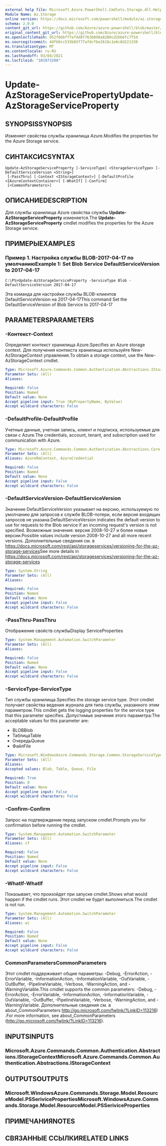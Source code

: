 ```yaml
---
external help file: Microsoft.Azure.PowerShell.Cmdlets.Storage.dll-Help.xml
Module Name: Az.Storage
online version: https://docs.microsoft.com/powershell/module/az.storage/update-azstorageserviceproperty
schema: 2.0.0
content_git_url: https://github.com/Azure/azure-powershell/blob/master/src/Storage/Storage.Management/help/Update-AzStorageServiceProperty.md
original_content_git_url: https://github.com/Azure/azure-powershell/blob/master/src/Storage/Storage.Management/help/Update-AzStorageServiceProperty.md
ms.openlocfilehash: 952f66bfffef4d8f7636098a8280cd26b6fc7f5d
ms.sourcegitcommit: 4dfb0cc533b83f77afdcfbe2618c1e6c8d221330
ms.translationtype: MT
ms.contentlocale: ru-RU
ms.lasthandoff: 03/04/2021
ms.locfileid: "101973208"
---
```

# <span data-ttu-id="be0f0-101">Update-AzStorageServiceProperty</span><span class="sxs-lookup"><span data-stu-id="be0f0-101">Update-AzStorageServiceProperty</span></span>

## <span data-ttu-id="be0f0-102">SYNOPSIS</span><span class="sxs-lookup"><span data-stu-id="be0f0-102">SYNOPSIS</span></span>
<span data-ttu-id="be0f0-103">Изменяет свойства службы хранилища Azure.</span><span class="sxs-lookup"><span data-stu-id="be0f0-103">Modifies the properties for the Azure Storage service.</span></span>

## <span data-ttu-id="be0f0-104">СИНТАКСИС</span><span class="sxs-lookup"><span data-stu-id="be0f0-104">SYNTAX</span></span>

```
Update-AzStorageServiceProperty [-ServiceType] <StorageServiceType> [-DefaultServiceVersion <String>]
 [-PassThru] [-Context <IStorageContext>] [-DefaultProfile <IAzureContextContainer>] [-WhatIf] [-Confirm]
 [<CommonParameters>]
```

## <span data-ttu-id="be0f0-105">ОПИСАНИЕ</span><span class="sxs-lookup"><span data-stu-id="be0f0-105">DESCRIPTION</span></span>
<span data-ttu-id="be0f0-106">Для службы хранилища Azure свойства службы **Update-AzStorageServiceProperty** изменяется.</span><span class="sxs-lookup"><span data-stu-id="be0f0-106">The **Update-AzStorageServiceProperty** cmdlet modifies the properties for the Azure Storage service.</span></span>

## <span data-ttu-id="be0f0-107">ПРИМЕРЫ</span><span class="sxs-lookup"><span data-stu-id="be0f0-107">EXAMPLES</span></span>

### <span data-ttu-id="be0f0-108">Пример 1. Настройка службы BLOB-2017-04-17 по умолчанию</span><span class="sxs-lookup"><span data-stu-id="be0f0-108">Example 1: Set Blob Service DefaultServiceVersion to 2017-04-17</span></span>
```
C:\PS>Update-AzStorageServiceProperty -ServiceType Blob -DefaultServiceVersion 2017-04-17
```

<span data-ttu-id="be0f0-109">Эта команда для настройки службы BLOB-клиентов DefaultServiceVersion на 2017-04-17</span><span class="sxs-lookup"><span data-stu-id="be0f0-109">This command Set the DefaultServiceVersion of Blob Service to 2017-04-17</span></span>

## <span data-ttu-id="be0f0-110">PARAMETERS</span><span class="sxs-lookup"><span data-stu-id="be0f0-110">PARAMETERS</span></span>

### <span data-ttu-id="be0f0-111">-Контекст</span><span class="sxs-lookup"><span data-stu-id="be0f0-111">-Context</span></span>
<span data-ttu-id="be0f0-112">Определяет контекст хранилища Azure.</span><span class="sxs-lookup"><span data-stu-id="be0f0-112">Specifies an Azure storage context.</span></span>
<span data-ttu-id="be0f0-113">Для получения контекста хранилища используйте New-AzStorageContext управления.</span><span class="sxs-lookup"><span data-stu-id="be0f0-113">To obtain a storage context, use the New-AzStorageContext cmdlet.</span></span>

```yaml
Type: Microsoft.Azure.Commands.Common.Authentication.Abstractions.IStorageContext
Parameter Sets: (All)
Aliases:

Required: False
Position: Named
Default value: None
Accept pipeline input: True (ByPropertyName, ByValue)
Accept wildcard characters: False
```

### <span data-ttu-id="be0f0-114">-DefaultProfile</span><span class="sxs-lookup"><span data-stu-id="be0f0-114">-DefaultProfile</span></span>
<span data-ttu-id="be0f0-115">Учетные данные, учетная запись, клиент и подписка, используемые для связи с Azure.</span><span class="sxs-lookup"><span data-stu-id="be0f0-115">The credentials, account, tenant, and subscription used for communication with Azure.</span></span>

```yaml
Type: Microsoft.Azure.Commands.Common.Authentication.Abstractions.Core.IAzureContextContainer
Parameter Sets: (All)
Aliases: AzureRmContext, AzureCredential

Required: False
Position: Named
Default value: None
Accept pipeline input: False
Accept wildcard characters: False
```

### <span data-ttu-id="be0f0-116">-DefaultServiceVersion</span><span class="sxs-lookup"><span data-stu-id="be0f0-116">-DefaultServiceVersion</span></span>
<span data-ttu-id="be0f0-117">Значение DefaultServiceVersion указывает на версию, используемую по умолчанию для запросов к службе BLOB-потери, если версия входящих запросов не указана.</span><span class="sxs-lookup"><span data-stu-id="be0f0-117">DefaultServiceVersion indicates the default version to use for requests to the Blob service if an incoming request's version is not specified.</span></span> <span data-ttu-id="be0f0-118">Возможные значения: версия 2008-10-27 и более новые версии.</span><span class="sxs-lookup"><span data-stu-id="be0f0-118">Possible values include version 2008-10-27 and all more recent versions.</span></span> <span data-ttu-id="be0f0-119">Дополнительные сведения см. в https://docs.microsoft.com/rest/api/storageservices/versioning-for-the-az-storage-services</span><span class="sxs-lookup"><span data-stu-id="be0f0-119">See more details in https://docs.microsoft.com/rest/api/storageservices/versioning-for-the-az-storage-services</span></span>

```yaml
Type: System.String
Parameter Sets: (All)
Aliases:

Required: False
Position: Named
Default value: None
Accept pipeline input: False
Accept wildcard characters: False
```

### <span data-ttu-id="be0f0-120">-PassThru</span><span class="sxs-lookup"><span data-stu-id="be0f0-120">-PassThru</span></span>
<span data-ttu-id="be0f0-121">Отображение свойств службы</span><span class="sxs-lookup"><span data-stu-id="be0f0-121">Display ServiceProperties</span></span>

```yaml
Type: System.Management.Automation.SwitchParameter
Parameter Sets: (All)
Aliases:

Required: False
Position: Named
Default value: None
Accept pipeline input: False
Accept wildcard characters: False
```

### <span data-ttu-id="be0f0-122">-ServiceType</span><span class="sxs-lookup"><span data-stu-id="be0f0-122">-ServiceType</span></span>
<span data-ttu-id="be0f0-123">Тип службы хранилища.</span><span class="sxs-lookup"><span data-stu-id="be0f0-123">Specifies the storage service type.</span></span>
<span data-ttu-id="be0f0-124">Этот cmdlet получает свойства ведения журнала для типа службы, указанного этим параметром.</span><span class="sxs-lookup"><span data-stu-id="be0f0-124">This cmdlet gets the logging properties for the service type that this parameter specifies.</span></span>
<span data-ttu-id="be0f0-125">Допустимые значения этого параметра:</span><span class="sxs-lookup"><span data-stu-id="be0f0-125">The acceptable values for this parameter are:</span></span>
- <span data-ttu-id="be0f0-126">BLOB</span><span class="sxs-lookup"><span data-stu-id="be0f0-126">Blob</span></span> 
- <span data-ttu-id="be0f0-127">Таблица</span><span class="sxs-lookup"><span data-stu-id="be0f0-127">Table</span></span>
- <span data-ttu-id="be0f0-128">Очередь</span><span class="sxs-lookup"><span data-stu-id="be0f0-128">Queue</span></span>
- <span data-ttu-id="be0f0-129">Файл</span><span class="sxs-lookup"><span data-stu-id="be0f0-129">File</span></span>

```yaml
Type: Microsoft.WindowsAzure.Commands.Storage.Common.StorageServiceType
Parameter Sets: (All)
Aliases:
Accepted values: Blob, Table, Queue, File

Required: True
Position: 0
Default value: None
Accept pipeline input: False
Accept wildcard characters: False
```

### <span data-ttu-id="be0f0-130">-Confirm</span><span class="sxs-lookup"><span data-stu-id="be0f0-130">-Confirm</span></span>
<span data-ttu-id="be0f0-131">Запрос на подтверждение перед запуском cmdlet.</span><span class="sxs-lookup"><span data-stu-id="be0f0-131">Prompts you for confirmation before running the cmdlet.</span></span>

```yaml
Type: System.Management.Automation.SwitchParameter
Parameter Sets: (All)
Aliases: cf

Required: False
Position: Named
Default value: None
Accept pipeline input: False
Accept wildcard characters: False
```

### <span data-ttu-id="be0f0-132">-WhatIf</span><span class="sxs-lookup"><span data-stu-id="be0f0-132">-WhatIf</span></span>
<span data-ttu-id="be0f0-133">Показывает, что произойдет при запуске cmdlet.</span><span class="sxs-lookup"><span data-stu-id="be0f0-133">Shows what would happen if the cmdlet runs.</span></span> <span data-ttu-id="be0f0-134">Этот cmdlet не будет выполниться.</span><span class="sxs-lookup"><span data-stu-id="be0f0-134">The cmdlet is not run.</span></span>

```yaml
Type: System.Management.Automation.SwitchParameter
Parameter Sets: (All)
Aliases: wi

Required: False
Position: Named
Default value: None
Accept pipeline input: False
Accept wildcard characters: False
```

### <span data-ttu-id="be0f0-135">CommonParameters</span><span class="sxs-lookup"><span data-stu-id="be0f0-135">CommonParameters</span></span>
<span data-ttu-id="be0f0-136">Этот cmdlet поддерживает общие параметры: -Debug, -ErrorAction, -ErrorVariable, -InformationAction, -InformationVariable, -OutVariable, -OutBuffer, -PipelineVariable, -Verbose, -WarningAction, and -WarningVariable.</span><span class="sxs-lookup"><span data-stu-id="be0f0-136">This cmdlet supports the common parameters: -Debug, -ErrorAction, -ErrorVariable, -InformationAction, -InformationVariable, -OutVariable, -OutBuffer, -PipelineVariable, -Verbose, -WarningAction, and -WarningVariable.</span></span> <span data-ttu-id="be0f0-137">Дополнительные сведения см. в about_CommonParameters http://go.microsoft.com/fwlink/?LinkID=113216) .</span><span class="sxs-lookup"><span data-stu-id="be0f0-137">For more information, see about_CommonParameters (http://go.microsoft.com/fwlink/?LinkID=113216).</span></span>

## <span data-ttu-id="be0f0-138">INPUTS</span><span class="sxs-lookup"><span data-stu-id="be0f0-138">INPUTS</span></span>

### <span data-ttu-id="be0f0-139">Microsoft.Azure.Commands.Common.Authentication.Abstractions.IStorageContext</span><span class="sxs-lookup"><span data-stu-id="be0f0-139">Microsoft.Azure.Commands.Common.Authentication.Abstractions.IStorageContext</span></span>

## <span data-ttu-id="be0f0-140">OUTPUTS</span><span class="sxs-lookup"><span data-stu-id="be0f0-140">OUTPUTS</span></span>

### <span data-ttu-id="be0f0-141">Microsoft.WindowsAzure.Commands.Storage.Model.ResourceModel.PSSeriviceProperties</span><span class="sxs-lookup"><span data-stu-id="be0f0-141">Microsoft.WindowsAzure.Commands.Storage.Model.ResourceModel.PSSeriviceProperties</span></span>

## <span data-ttu-id="be0f0-142">ПРИМЕЧАНИЯ</span><span class="sxs-lookup"><span data-stu-id="be0f0-142">NOTES</span></span>

## <span data-ttu-id="be0f0-143">СВЯЗАННЫЕ ССЫЛКИ</span><span class="sxs-lookup"><span data-stu-id="be0f0-143">RELATED LINKS</span></span>
